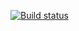 [![Build status](https://ci.appveyor.com/api/projects/status/p16rjtbpxiwwl6y7?svg=true)](https://ci.appveyor.com/project/Elena-S04/ahj-dom)